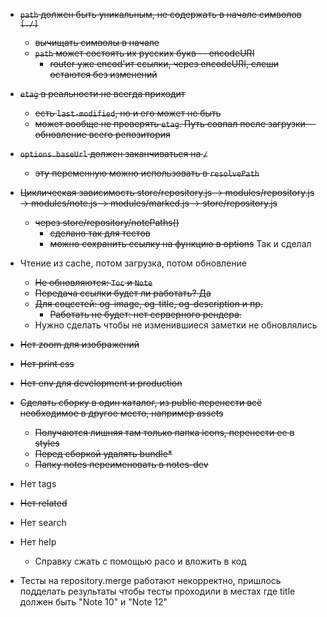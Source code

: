 * ~~`path` должен быть уникальным, не содержать в начале символов `[./]`~~
  * ~~вычищать символы в начале~~
  * ~~`path` может состоять их русских букв -- encodeURI~~
    * ~~router уже encod'ит ссылки, через encodeURI, слеши остаются без изменений~~

* ~~`etag` в реальности не всегда приходит~~
  * ~~есть `last-modified`, но и его может не быть~~
  * ~~может вообще не проверять `etag`. Путь совпал после загрузки -- обновление всего репозитория~~

* ~~`options.baseUrl` должен заканчиваться на `/`~~
  * ~~эту переменную можно использовать в `resolvePath`~~

* ~~Циклическая зависимость store/repository.js -> modules/repository.js -> modules/note.js -> modules/marked.js -> store/repository.js~~
  * ~~через store/repository/notePaths()~~
    * ~~сделано так для тестов~~
    * ~~можно сохранить ссылку на функцию в options~~ Так и сделал
  
* Чтение из cache, потом загрузка, потом обновление
  * ~~Не обновляются: `Toc` и `Note`~~
  * ~~Передача ссылки будет ли работать? Да~~
  * ~~Для соцсетей: og-image, og-title, og-description и пр.~~
    * ~~Работать не будет: нет серверного рендера.~~
  * Нужно сделать чтобы не изменившиеся заметки не обновлялись

* ~~Нет zoom для изображений~~
* ~~Нет print css~~
* ~~Нет env для development и production~~
* ~~Сделать сборку в один каталог, из public перенести всё необходимое в другое место, например assets~~
  * ~~Получаются лишняя там только папка icons, перенести ее в styles~~
  * ~~Перед сборкой удалять bundle*~~
  * ~~Папку notes переименовать в notes-dev~~
* Нет tags
* ~~Нет related~~
* Нет search
* Нет help
  * Справку сжать с помощью paco и вложить в код
* Тесты на repository.merge работают некорректно, пришлось подделать результаты чтобы тесты проходили в местах где title должен быть "Note 10" и "Note 12"
